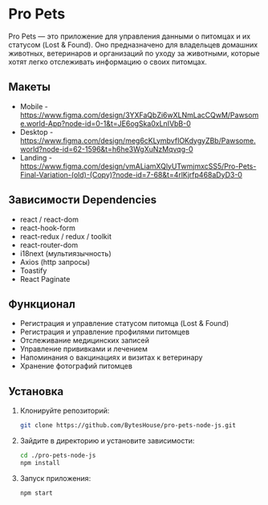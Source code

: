 # Pro Pets

Pro Pets — это приложение для управления данными о питомцах и их статусом (Lost & Found). Оно предназначено для владельцев домашних животных, ветеринаров и организаций по уходу за животными, которые хотят легко отслеживать информацию о своих питомцах.

## Макеты
- Mobile  - https://www.figma.com/design/3YXFaQbZi6wXLNmLacCQwM/Pawsome.world-App?node-id=0-1&t=JE6ogSka0xLnIVbB-0
- Desktop - https://www.figma.com/design/meg6cKLymbvfIOKdygyZBb/Pawsome.world?node-id=62-1596&t=h6he3WgXuNzMqvqg-0
- Landing - https://www.figma.com/design/vmALiamXQlyUTwmjmxcSS5/Pro-Pets-Final-Variation-(old)-(Copy)?node-id=7-68&t=4rlKjrfp468aDyD3-0

## Зависимости Dependencies
- react / react-dom
- react-hook-form
- react-redux / redux / toolkit
- react-router-dom
- i18next (мультиязычность)
- Axios (http запросы)
- Toastify
- React Paginate
  
## Функционал
- Регистрация и управление статусом питомца (Lost & Found)
- Регистрация и управление профилями питомцев
- Отслеживание медицинских записей
- Управление прививками и лечением
- Напоминания о вакцинациях и визитах к ветеринару
- Хранение фотографий питомцев

## Установка

1. Клонируйте репозиторий:
   ```bash
   git clone https://github.com/BytesHouse/pro-pets-node-js.git

2. Зайдите в директорию и установите зависимости:
   ```bash
   cd ./pro-pets-node-js
   npm install
   ```
3. Запуск приложения:
   ```bash
   npm start
   ```
